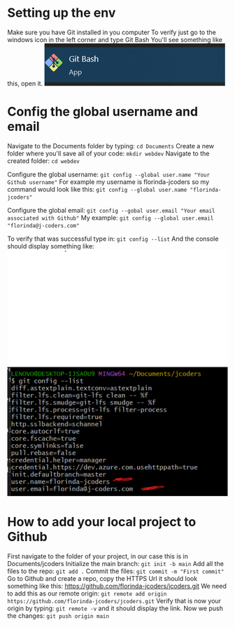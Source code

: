 # Setting up the env
Make sure you have Git installed in you computer 
To verify just go to the windows icon in the left corner and type Git Bash 
You'll see something like this, open it. 
![alt text](image.png)

# Config the global username and email
 Navigate to the Documents folder by typing: `cd Documents`
 Create a new folder where you'll save all of your code: `mkdir webdev`
 Navigate to the created folder: `cd webdev`

 Configure the global username: `git config --global user.name "Your Github username"` 
 For example my username is florinda-jcoders so my command would look like this: `git config --global user.name "florinda-jcoders"`

 Configure the global email: `git config --gobal user.email "Your email associated with Github"`
 My example: `git config --global user.email "florinda@j-coders.com"` 

 To verify that was successful type in: `git config --list`
 And the console should display something like: 
 ![alt text](<Screenshot 2025-09-06 092055.png>)




# How to add your local project to Github
First navigate to the folder of your project, in our case this is in Documents/jcoders
Initialize the main branch: `git init -b main`
Add all the files to the repo: `git add .`
Commit the files: `git commit -m "First commit"`
Go to Github and create a repo, copy the HTTPS Url it should look something like this: https://github.com/florinda-jcoders/jcoders.git
We need to add this as our remote origin: `git remote add origin https://github.com/florinda-jcoders/jcoders.git`
Verify that is now your origin by typing: `git remote -v` and it should display the link. 
Now we push the changes: `git push origin main`